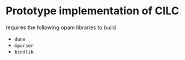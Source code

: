# Prototype implementation of CILC

requires the following opam libraries to build
- `dune`
- `mparser`
- `bindlib`